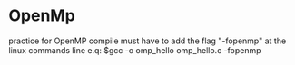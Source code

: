 # OpenMp
practice for OpenMP
compile must have to add the flag "-fopenmp" at the  linux commands line
e.q: $gcc -o omp_hello omp_hello.c -fopenmp
